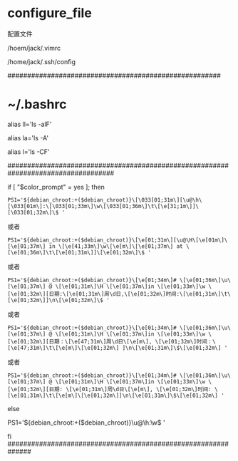 # configure_file

配置文件

/hoem/jack/.vimrc

/home/jack/.ssh/config

######################################################

# ~/.bashrc

alias ll='ls -alF'

alias la='ls -A'

alias l='ls -CF'


###################################################################################

if [ "$color_prompt" = yes ]; then

    PS1='${debian_chroot:+($debian_chroot)}\[\033[01;31m\][\u@\h\[\033[01m\]:\[\033[01;33m\]\w\[\033[01;36m\]\t\[\e[31;1m\]]\[\033[01;32m\]\$ '

或者

    PS1='${debian_chroot:+($debian_chroot)}\[\e[01;31m\][\u@\H\[\e[01m\]\[\e[01;37m\] in \[\e[41;33m\]\w\[\e[m\]\[\e[01;37m\] at \[\e[01;36m\]\t\[\e[01;31m\]]\[\e[01;32m\]\$ '

或者
    
    PS1='${debian_chroot:+($debian_chroot)}\[\e[01;34m\]# \[\e[01;36m\]\u\[\e[01;37m\] @ \[\e[01;31m\]\H \[\e[01;37m\]in \[\e[01;33m\]\w \[\e[01;32m\][日期:\[\e[01;31m\]周\d日,\[\e[01;32m\]时间:\[\e[01;31m\]\t\[\e[01;32m\]]\n\[\e[01;32m\]\$ '
    
或者

    PS1='${debian_chroot:+($debian_chroot)}\[\e[01;34m\]# \[\e[01;36m\]\u\[\e[01;37m\] @ \[\e[01;31m\]\H \[\e[01;37m\]in \[\e[01;33m\]\w \[\e[01;32m\][日期：\[\e[47;31m\]周\d日\[\e[m\], \[\e[01;32m\]时间：\[\e[47;31m\]\t\[\e[m\]\[\e[01;32m\] ]\n\[\e[01;31m\]\$\[\e[01;32m\] '

或者
    
    PS1='${debian_chroot:+($debian_chroot)}\[\e[01;34m\]# \[\e[01;36m\]\u\[\e[01;37m\] @ \[\e[01;31m\]\H \[\e[01;37m\]in \[\e[01;33m\]\w \[\e[01;32m\][日期: \[\e[01;31m\]周\d日\[\e[m\], \[\e[01;32m\]时间: \[\e[01;31m\]\t\[\e[m\]\[\e[01;32m\]]\n\[\e[01;31m\]\$\[\e[01;32m\] '


else

PS1='${debian_chroot:+($debian_chroot)}\u@\h:\w\$ '

fi
##############################################################
